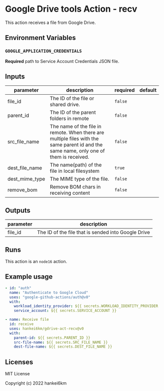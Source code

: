# Google Drive tools Action - recv

This action receives a file from Google Drive.

## Environment Variables

### `GOOGLE_APPLICATION_CREDENTIALS`

**Required** path to Service Account Credentials JSON file.



## Inputs

| parameter | description | required | default |
| - | - | - | - |
| file_id | The ID of the file or shared drive. | `false` |  |
| parent_id | The ID of the parent folders in remote | `false` |  |
| src_file_name | The name of the file in remote. When there are multiple files with the same parent id and the same name, only one of them is received. | `false` |  |
| dest_file_name | The name(path) of the file in local filesystem | `true` |  |
| dest_mime_type | The MIME type of the file. | `false` |  |
| remove_bom | Remove BOM chars in receiving content | `false` |  |


## Outputs

| parameter | description |
| - | - |
| file_id | The ID of the file that is sended into Google Drive |


## Runs

This action is an `node16` action.



## Example usage

```yaml
- id: "auth"
  name: "Authenticate to Google Cloud"
  uses: "google-github-actions/auth@v0"
  with:
    workload_identity_provider: ${{ secrets.WORKLOAD_IDENTITY_PROVIDER }}
    service_account: ${{ secrets.SERVICE_ACCOUNT }}

- name: Receive file
  id: receive
  uses: hankei6km/gdrive-act-recv@v0
  with:
    parent-id: ${{ secrets.PARENT_ID }}
    src-file-name: ${{ secrets.SRC_FILE_NAME }}
    dest-file-name: ${{ secrets.DEST_FILE_NAME }}
```

## Licenses

MIT License

Copyright (c) 2022 hankei6km
